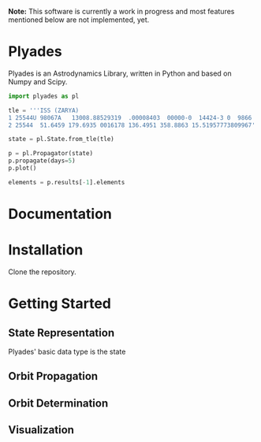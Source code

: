 **Note:** This software is currently a work in progress and most features mentioned below are not implemented, yet. 

Plyades
=======

Plyades is an Astrodynamics Library, written in Python and based on Numpy and Scipy.	

```python
import plyades as pl

tle = '''ISS (ZARYA)             
1 25544U 98067A   13008.88529319  .00008403  00000-0  14424-3 0  9866
2 25544  51.6459 179.6935 0016178 136.4951 358.8863 15.51957773809967'''

state = pl.State.from_tle(tle)

p = pl.Propagator(state)
p.propagate(days=5)
p.plot()

elements = p.results[-1].elements
```

# Documentation

# Installation
Clone the repository.

# Getting Started
## State Representation
Plyades' basic data type is the state


## Orbit Propagation


## Orbit Determination


## Visualization
